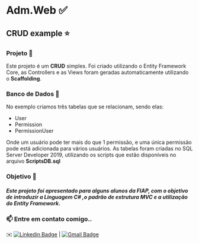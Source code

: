 # Adm.Web :white_check_mark:
## CRUD example :star:

### Projeto :space_invader:
Este projeto é um **CRUD** simples. Foi criado utilizando o Entity Framework Core, as Controllers e as Views foram geradas automaticamente utilizando o **Scaffolding**.

### Banco de Dados :large_blue_diamond:
No exemplo criamos três tabelas que se relacionam, sendo elas:
- User
- Permission
- PermissionUser

Onde um usuário pode ter mais do que 1 permissão, e uma única permissão pode está adicionada para vários usuários.
As tabelas foram criadas no SQL Server Developer 2019, utilizando os scripts que estão disponíveis no arquivo **ScriptsDB.sql**

### Objetivo :pencil:
#### *Este projeto foi apresentado para alguns alunos da FIAP, com o objetivo de introduzir a **Linguagem C#** ,o padrão de estrutura **MVC** e a utilização do **Entity Framework***.


### 📫 Entre em contato comigo..
✉️ [![Linkedin Badge](https://img.shields.io/badge/-KellyMitsuishi-blue?style=flat-square&logo=Linkedin&logoColor=white&link=https://www.linkedin.com/in/kelly-naomi-mitsuishi-175997133/)](https://www.linkedin.com/in/kelly-naomi-mitsuishi-175997133/) 
| [![Gmail Badge](https://img.shields.io/badge/-kelly.mitsuishi@gmail.com-c14438?style=flat-square&logo=Gmail&logoColor=white&link=mailto:kelly.mitsuishi@gmail.com)](mailto:kelly.mitsuishi@gmail.com)


